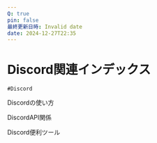 ```yaml
---
Q: true
pin: false
最終更新日時: Invalid date
date: 2024-12-27T22:35
---
```

# Discord関連インデックス

`#Discord`

Discordの使い方

DiscordAPI関係

Discord便利ツール